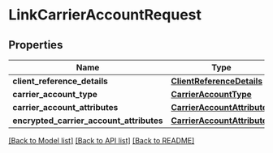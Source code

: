 # LinkCarrierAccountRequest

## Properties
Name | Type | Description | Notes
------------ | ------------- | ------------- | -------------
**client_reference_details** | [**ClientReferenceDetails**](ClientReferenceDetails.md) |  | [optional] 
**carrier_account_type** | [**CarrierAccountType**](CarrierAccountType.md) |  | 
**carrier_account_attributes** | [**CarrierAccountAttributes**](CarrierAccountAttributes.md) |  | 
**encrypted_carrier_account_attributes** | [**CarrierAccountAttributes**](CarrierAccountAttributes.md) |  | [optional] 

[[Back to Model list]](../README.md#documentation-for-models) [[Back to API list]](../README.md#documentation-for-api-endpoints) [[Back to README]](../README.md)

